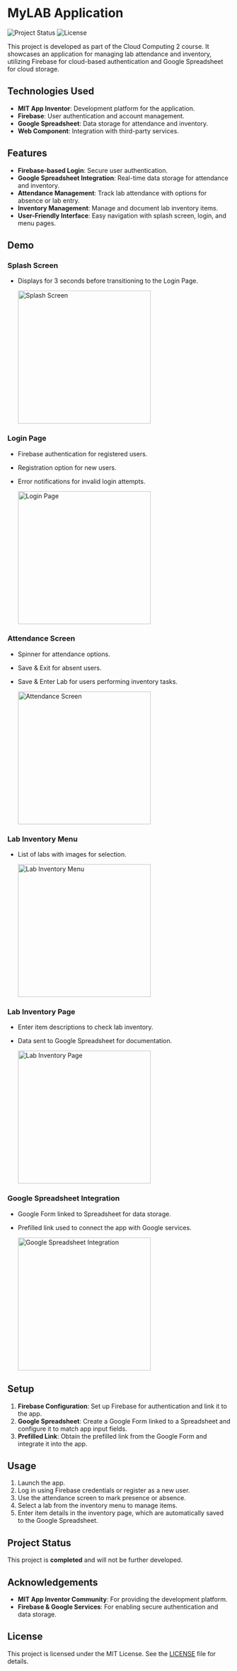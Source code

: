 # MyLAB Application

![Project Status](https://img.shields.io/badge/status-completed-brightgreen) ![License](https://img.shields.io/badge/license-MIT-blue)

This project is developed as part of the Cloud Computing 2 course. It showcases an application for managing lab attendance and inventory, utilizing Firebase for cloud-based authentication and Google Spreadsheet for cloud storage.

## Technologies Used
- **MIT App Inventor**: Development platform for the application.
- **Firebase**: User authentication and account management.
- **Google Spreadsheet**: Data storage for attendance and inventory.
- **Web Component**: Integration with third-party services.

## Features
- **Firebase-based Login**: Secure user authentication.
- **Google Spreadsheet Integration**: Real-time data storage for attendance and inventory.
- **Attendance Management**: Track lab attendance with options for absence or lab entry.
- **Inventory Management**: Manage and document lab inventory items.
- **User-Friendly Interface**: Easy navigation with splash screen, login, and menu pages.

## Demo
### Splash Screen
- Displays for 3 seconds before transitioning to the Login Page.
  
  <img src="https://github.com/user-attachments/assets/5efaa79b-d1fe-47c3-887c-6b127b252266" alt="Splash Screen" title="Splash Screen" style="height: 300px; width: auto;">

### Login Page
- Firebase authentication for registered users.
- Registration option for new users.
- Error notifications for invalid login attempts.

  <img src="https://github.com/user-attachments/assets/4ec4cf47-f120-43aa-bb7a-8a397a6a7eaf" alt="Login Page" title="Login Page" style="height: 300px; width: auto;">

### Attendance Screen
- Spinner for attendance options.
- Save & Exit for absent users.
- Save & Enter Lab for users performing inventory tasks.

  <img src="https://github.com/user-attachments/assets/f429baa0-2ba8-4d0f-86d9-dc90d64477f2" alt="Attendance Screen" title="Attendance Screen" style="height: 300px; width: auto;">

### Lab Inventory Menu
- List of labs with images for selection.

  <img src="https://github.com/user-attachments/assets/9e2bccb3-b822-49ae-a558-500d8a8a5d22" alt="Lab Inventory Menu" title="Lab Inventory Menu" style="height: 300px; width: auto;">

### Lab Inventory Page
- Enter item descriptions to check lab inventory.
- Data sent to Google Spreadsheet for documentation.

  <img src="https://github.com/user-attachments/assets/58a2f3c1-a19e-47b8-bf19-bc096b5f1cc8" alt="Lab Inventory Page" title="Lab Inventory Page" style="height: 300px; width: auto;">

### Google Spreadsheet Integration
- Google Form linked to Spreadsheet for data storage.
- Prefilled link used to connect the app with Google services.

  <img src="https://github.com/user-attachments/assets/442707c0-f582-4855-93f5-f3d924620c4d" alt="Google Spreadsheet Integration" title="Google Spreadsheet Integration" style="height: 300px; width: auto;">

## Setup
1. **Firebase Configuration**: Set up Firebase for authentication and link it to the app.
2. **Google Spreadsheet**: Create a Google Form linked to a Spreadsheet and configure it to match app input fields.
3. **Prefilled Link**: Obtain the prefilled link from the Google Form and integrate it into the app.

## Usage
1. Launch the app.
2. Log in using Firebase credentials or register as a new user.
3. Use the attendance screen to mark presence or absence.
4. Select a lab from the inventory menu to manage items.
5. Enter item details in the inventory page, which are automatically saved to the Google Spreadsheet.

## Project Status
This project is **completed** and will not be further developed.

## Acknowledgements
- **MIT App Inventor Community**: For providing the development platform.
- **Firebase & Google Services**: For enabling secure authentication and data storage.

## License
This project is licensed under the MIT License. See the [LICENSE](LICENSE) file for details.
